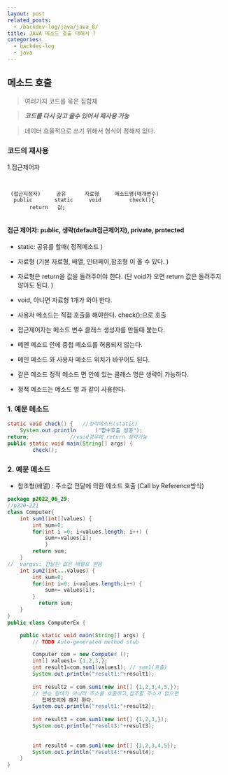 ```yaml
---
layout: post
related_posts:
  - /backdev-log/java/java_8/
title: JAVA 메소드 호출 대해서 ?
categories: 
  - backdev-log
  - java
---
```

## 메소드 호출

> 여러가지 코드를 묶은 집합체 

> **_코드를 다시 갖고 올수 있어서 재사용 가능_** 

> 데이터 효율적으로 쓰기 위해서  형식이 정해져 있다. 

### 코드의 재사용

1.접근제어자

```
	  

 (접근지정자)     공유      자료형     메소드명(매개변수)
  public       static     void         check(){
       return   값;
       
```

#### 접근 제어자: public, 생략(default접근제어자), private, protected      

* static: 공유를 할때( 정적메소드 )      

* 자료형 (기본 자료형, 배열, 인터페이,참조형 이 올 수 있다. )
* 자료형은 return을 값을 돌려주어야 한다. (단 void가 오면 return 값은 돌려주지 않아도 된다. )       
* void, 아니면 자료형 1개가 와야 한다.  
* 사용자 메소드는 직접 호출을 해야한다.  check();으로 호출
* 접근제어자는 메소드 변수 클래스 생성자를 만들때 붙는다.  
* 메엔 메소드 안에 중첩 메소드를  허용되지 않는다.
* 메인 메소드 와 사용자 메소드 위치가 바꾸어도 된다. 
* 같은 메소드 정적 메소드 면 안에 있는 클래스 명은 생략이 가능하다. 
* 정적 메소드는 메소드 명 과 같이 사용한다. 


### 1. 예문 메소드 
  
```java
static void check() {   //정적메소드(static)
	System.out.println      ("함수호출 성공");
return;             //void경우에 return 생략가능
public static void main(String[] args) {
		check();   
```

 ###  2. 예문  메소드

 * 참조형(배열) : 주소값 전달에 의한 메소드 호출
(Call by Reference방식) 

```java
package p2022_06_29;
//p220~221
class Computer{	
	int sum1(int[]values) {
		int sum=0;
		for(int i =0; i<values.length; i++) {
			sum+=values[i];
			}
        return sum;
	}
//	vargus: 전달된 값은 배열로 받음
	int sum2(int...values) {
		int sum=0;
		for(int i=0; i<values.length;i++) {
			sum+= values[i];
		}
	      return sum;
	}
}
public class ComputerEx {

	public static void main(String[] args) {
		// TODO Auto-generated method stub

		Computer com = new Computer ();
		int[] values1= {1,2,3,};
		int result1=com.sum1(values1); // sum1(호출)     
		System.out.println("result1:"+result1);
		
		int result2 = com.sum1(new int[] {1,2,3,4,5,});    
		// 변수 형태가 아니라 주소를 호출하고,참조할 주소가 없으면  
		   힙메모리에 해지 한다. 
		System.out.println("result1:"+result2);
		
		int result3 = com.sum1(new int[] {1,2,3,});
		System.out.println("result3:"+result3);
		
		
		int result4 = com.sum1(new int[] {1,2,3,4,5});
		System.out.println("result4:"+result4);
	}
}
```



